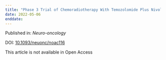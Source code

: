 ```yaml
---
title: "Phase 3 Trial of Chemoradiotherapy With Temozolomide Plus Nivolumab or Placebo for Newly Diagnosed Glioblastoma With Methylated MGMT Promoter."
date: 2022-05-06
enddate:
---
```


Published in: *Neuro-oncology*

DOI: [10.1093/neuonc/noac116](https://doi.org/10.1093/neuonc/noac116)

This article is not available in Open Access


